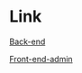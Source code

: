 # Link

[Back-end](https://github.com/andochiwa/Online-Education-Backend)

[Front-end-admin](https://github.com/andochiwa/Online-Education-Frontend-admin)
